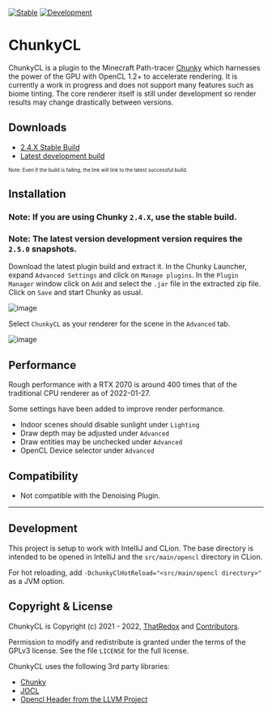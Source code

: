[![Stable](https://github.com/alexhliu/ChunkyClPlugin/actions/workflows/stable.yml/badge.svg)](https://github.com/alexhliu/ChunkyClPlugin/actions/workflows/stable.yml)
[![Development](https://github.com/alexhliu/ChunkyClPlugin/actions/workflows/development.yml/badge.svg)](https://github.com/alexhliu/ChunkyClPlugin/actions/workflows/development.yml)


# ChunkyCL

ChunkyCL is a plugin to the Minecraft Path-tracer [Chunky](https://github.com/chunky-dev/chunky) which harnesses the power of the GPU with OpenCL 1.2+ to accelerate rendering.
It is currently a work in progress and does not support many features such as biome tinting. The core renderer itself is still under development
so render results may change drastically between versions.

## Downloads
* [2.4.X Stable Build](https://nightly.link/ThatRedox/ChunkyClPlugin/workflows/stable/master/ChunkyClPlugin.zip)
* [Latest development build](https://nightly.link/ThatRedox/ChunkyClPlugin/workflows/development/master/ChunkyClPlugin.zip)

<sub><sup>Note: Even if the build is failing, the link will link to the latest successful build. </sup></sub>

## Installation

### Note: If you are using Chunky `2.4.X`, use the stable build.
### Note: The latest version development version requires the `2.5.0` snapshots.
Download the latest plugin build and extract it. In the Chunky Launcher, expand `Advanced Settings` and click on `Manage plugins`. In the `Plugin Manager` window click on `Add` and select the `.jar` file in the extracted zip file. Click on `Save` and start Chunky as usual.

![image](https://user-images.githubusercontent.com/42661490/116319916-28ef2580-a76c-11eb-9f93-86d444a349fd.png)

Select `ChunkyCL` as your renderer for the scene in the `Advanced` tab.

![image](https://user-images.githubusercontent.com/42661490/122492084-fc040580-cf99-11eb-9b08-b166dc25db41.png)

## Performance

Rough performance with a RTX 2070 is around 400 times that of the traditional CPU renderer as of 2022-01-27.

Some settings have been added to improve render performance.
* Indoor scenes should disable sunlight under `Lighting`
* Draw depth may be adjusted under `Advanced`
* Draw entities may be unchecked under `Advanced`
* OpenCL Device selector under `Advanced`

## Compatibility

* Not compatible with the Denoising Plugin.

---

## Development
This project is setup to work with IntelliJ and CLion. The base directory is intended to be opened in IntelliJ and the `src/main/opencl` directory in CLion.

For hot reloading, add `-DchunkyClHotReload="<src/main/opencl directory>"` as a JVM option.

## Copyright & License
ChunkyCL is Copyright (c) 2021 - 2022, [ThatRedox](https://github.com/ThatRedox) and [Contributors](https://github.com/ThatRedox/ChunkyClPlugin/graphs/contributors).

Permission to modify and redistribute is granted under the terms of the GPLv3 license. See the file `LICENSE` for the full license.

ChunkyCL uses the following 3rd party libraries:
* [Chunky](https://github.com/chunky-dev/chunky/)
* [JOCL](http://www.jocl.org/)
* [Opencl Header from the LLVM Project](https://llvm.org)
